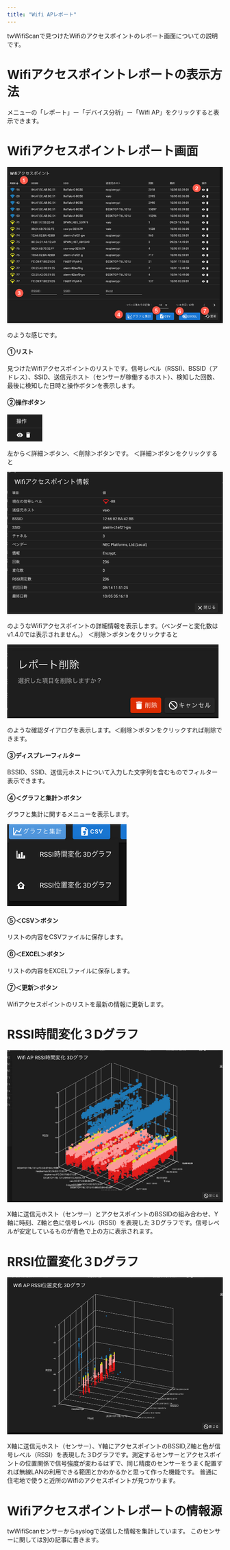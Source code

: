 ```yaml
---
title: "Wifi APレポート"
---
```


twWifiScanで見つけたWifiのアクセスポイントのレポート画面についての説明です。



# Wifiアクセスポイントレポートの表示方法
メニューの「レポート」ー「デバイス分析」ー「Wifi AP」をクリックすると表示できます。

# Wifiアクセスポイントレポート画面

![](/images/books/twsnmpfc-manual/picture_pc_bc6174b75a092aa9b8806d01c7d36a20.png)

のような感じです。

#### ①リスト
見つけたWifiアクセスポイントのリストです。信号レベル（RSSI)、BSSID（アドレス）、SSID、送信元ホスト（センサーが稼働するホスト）、検知した回数、最後に検知した日時と操作ボタンを表示します。

#### ②操作ボタン

![](/images/books/twsnmpfc-manual/picture_pc_fdc871681b9e54915c67a7c717973984.png)

左から＜詳細＞ボタン、＜削除＞ボタンです。
＜詳細＞ボタンをクリックすると

![](/images/books/twsnmpfc-manual/picture_pc_9e9309a0ab4a80a175fbbab9c983632f.png)

のようなWifiアクセスポイントの詳細情報を表示します。（ベンダーと変化数はv1.4.0では表示されません。）
＜削除＞ボタンをクリックすると

![](/images/books/twsnmpfc-manual/picture_pc_e28a429f264cdbd161146a1e73222ae3.png)

のような確認ダイアログを表示します。＜削除＞ボタンをクリックすれば削除できます。

#### ③ディスプレーフィルター
BSSID、SSID、送信元ホストについて入力した文字列を含むものでフィルター表示できます。

#### ④＜グラフと集計＞ボタン
グラフと集計に関するメニューを表示します。

![](/images/books/twsnmpfc-manual/picture_pc_a3c0762c047743dd249f102a15573cf1.png)

#### ⑤＜CSV＞ボタン
リストの内容をCSVファイルに保存します。

#### ⑥＜EXCEL＞ボタン
リストの内容をEXCELファイルに保存します。

#### ⑦＜更新＞ボタン
Wifiアクセスポイントのリストを最新の情報に更新します。

# RSSI時間変化３Dグラフ

![](/images/books/twsnmpfc-manual/picture_pc_fe075170e21d2ae973f22e8cf66b516b.png)

X軸に送信元ホスト（センサー）とアクセスポイントのBSSIDの組み合わせ、Y軸に時刻、Z軸と色に信号レベル（RSSI）を表現した３Dグラフです。信号レベルが安定しているものが青色で上の方に表示されます。

# RRSI位置変化３Dグラフ

![](/images/books/twsnmpfc-manual/2022-07-14_06-30-23.png)

X軸に送信元ホスト（センサー）、Y軸にアクセスポイントのBSSID,Z軸と色が信号レベル（RSSI）を表現した３Dグラフです。測定するセンサーとアクセスポイントの位置関係で信号強度が変わるはずで、同じ精度のセンサーをうまく配置すれば無線LANの利用できる範囲とかわかるかと思って作った機能です。
普通に住宅地で使うと近所のWifiのアクセスポイントが見つかります。

# Wifiアクセスポイントレポートの情報源
twWifiScanセンサーからsyslogで送信した情報を集計しています。
このセンサーに関しては別の記事に書きます。

